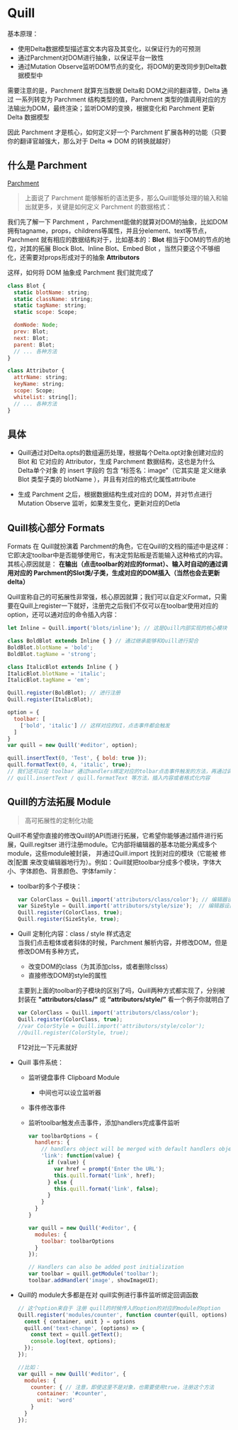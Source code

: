 # Quill

基本原理：
- 使用Delta数据模型描述富文本内容及其变化，以保证行为的可预测
- 通过Parchment对DOM进行抽象，以保证平台一致性
- 通过Mutation Observe监听DOM节点的变化，将DOM的更改同步到Delta数据模型中

需要注意的是，Parchment 就算充当数据 Delta和 DOM之间的翻译管，Delta 通过 一系列转变为 Parchment 结构类型的值，Parchment 类型的值调用对应的方法输出为DOM，最终渲染；监听DOM的变换，根据变化和 Parchment 更新 Delta 数据模型

因此 Parchment 才是核心，如何定义好一个 Parchment 扩展各种的功能（只要你的翻译官越强大，那么对于  Delta => DOM 的转换就越好）

## 什么是 Parchment 
[Parchment](https://github.com/quilljs/parchment/)
> 上面说了 Parchment 能够解析的语法更多，那么Quill能够处理的输入和输出就更多，关键是如何定义 Parchment 的数据格式：

我们先了解一下 Parchment ，Parchment能做的就算对DOM的抽象，比如DOM拥有tagname，props，childrens等属性，并且分element、text等节点，Parchment 就有相应的数据结构对于，比如基本的：**Blot** 相当于DOM的节点的地位，对其的拓展 Block Blot、Inline Blot、Embed Blot
，当然只要这个不够细化，还需要对props形成对于的抽象 **Attributors** 

这样，如何将 DOM 抽象成 Parchment 我们就完成了

```javascript
class Blot { 
  static blotName: string;
  static className: string;
  static tagName: string;
  static scope: Scope;

  domNode: Node;
  prev: Blot;
  next: Blot;
  parent: Blot;
  // ... 各种方法
}

class Attributor {
  attrName: string;
  keyName: string;
  scope: Scope;
  whitelist: string[];
  // ... 各种方法
}
```

## 具体
- Quill通过对Delta.opts的数组遍历处理，根据每个Delta.opt对象创建对应的 Blot 和 它对应的 Attributor，生成 Parchment 数据结构，这也是为什么 Delta单个对象 的 insert 字段的 包含 “标签名：image"（它其实是 定义继承 Blot 类型子类的 blotName ），并且有对应的格式化属性attribute

- 生成 Parchment 之后，根据数据结构生成对应的 DOM，并对节点进行 Mutation Observe 监听，如果发生变化，更新对应的Detla


## Quill核心部分 Formats
Formats 在 Quill就扮演着 Parchment的角色，它在Quill的文档的描述中是这样：它即决定toolbar中是否能够使用它，有决定剪贴板是否能输入这种格式的内容。其核心原因就是：
**在输出（点击toolbar的对应的format）、输入时自动的通过调用对应的 Parchment的Slot类/子类，生成对应的DOM插入（当然也会去更新delta）**

Quill宣称自己的可拓展性非常强，核心原因就算；我们可以自定义Format，只需要在Quill上register一下就好，注册完之后我们不仅可以在toolbar使用对应的option，还可以通对应的命令插入内容：
```javascript
let Inline = Quill.import('blots/inline'); // 这是Quill内部实现的核心模块

class BoldBlot extends Inline { } // 通过继承能够和Quill进行契合
BoldBlot.blotName = 'bold';
BoldBlot.tagName = 'strong';

class ItalicBlot extends Inline { }
ItalicBlot.blotName = 'italic';
ItalicBlot.tagName = 'em';

Quill.register(BoldBlot); // 进行注册
Quill.register(ItalicBlot);

option = {
  toolbar: [
    ['bold', 'italic'] // 这样对应的UI，点击事件都会触发
  ]
}
var quill = new Quill('#editor', option);

quill.insertText(0, 'Test', { bold: true });
quill.formatText(0, 4, 'italic', true);
// 我们还可以在 toolbar 通过handlers绑定对应的tolbar点击事件触发的方法，再通过调用：
// quill.insertText / quill.formatText 等方法，插入内容或者格式化内容
```

## Quill的方法拓展 Module
> 高可拓展性的定制化功能  

Quill不希望你直接的修改Quill的API而进行拓展，它希望你能够通过插件进行拓展，Quill.regitser 进行注册module。它内部将编辑器的基本功能分离成多个module，这些module被封装，
并通过Quill.import 找到对应的模块（它能被 修改|配置 来改变编辑器地行为）。例如：Quill就把toolbar分成多个模块，字体大小、字体颜色、背景颜色、字体family：
  - toolbar的多个子模块：
    ```javascript
    var ColorClass = Quill.import('attributors/class/color'); // 编辑器设置color模块
    var SizeStyle = Quill.import('attributors/style/size');  // 编辑器设置size模块
    Quill.register(ColorClass, true);
    Quill.register(SizeStyle, true);
    ```


- Quill 定制化内容：class / style 样式选定      
当我们点击粗体或者斜体的时候，Parchment 解析内容，并修改DOM，但是修改DOM有多种方式，
  - 改变DOM的class（为其添加clss，或者删除clsss）
  - 直接修改DOM的style的属性

  主要到上面的toolbar的子模块的区别了吗，Quill两种方式都实现了，分别被封装在 **"attributors/class/"** 或 **“attributors/style/”**
  看一个例子你就明白了
  ```javascript
  var ColorClass = Quill.import('attributors/class/color');
  Quill.register(ColorClass, true);
  //var ColorStyle = Quill.import('attributors/style/color'); 
  //Quill.register(ColorStyle, true);
  ```
  F12对比一下元素就好

- Quill 事件系统：
    - 监听键盘事件 Clipboard Module
      - 中间也可以设立监听器

    - 事件修改事件
    - 监听toolbar触发点击事件，添加handlers完成事件监听
      ```javascript
      var toolbarOptions = {
        handlers: {
          // handlers object will be merged with default handlers object
          'link': function(value) {
            if (value) {
              var href = prompt('Enter the URL');
              this.quill.format('link', href);
            } else {
              this.quill.format('link', false);
            }
          }
        }
      }

      var quill = new Quill('#editor', {
        modules: {
          toolbar: toolbarOptions
        }
      });

      // Handlers can also be added post initialization
      var toolbar = quill.getModule('toolbar');
      toolbar.addHandler('image', showImageUI);
      ```

- Quill的 module大多都是在对 quill实例进行事件监听绑定回调函数
    ```javascript
    // 这个option来自于 注册 quill的时候传入的option的对应的module的option
    Quill.register('modules/counter', function counter(quill, options) {
      const { container, unit } = options
      quill.on('text-change', (options) => { 
        const text = quill.getText();
        console.log(text, options);
      });
    });

    //比如：
    var quill = new Quill('#editor', {
      modules: {
        counter: { // 注意，即使这里不是对象，也需要使用true，注册这个方法
          container: '#counter',
          unit: 'word'
        }
      }
    });
    ```

